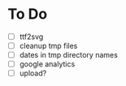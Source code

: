 
# To Do

 - [ ] ttf2svg
 - [ ] cleanup tmp files
 - [ ] dates in tmp directory names
 - [ ] google analytics
 - [ ] upload?